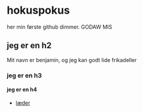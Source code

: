 # hokuspokus

her min første github dimmer. GODAW MIS

## jeg er en h2

Mit navn er benjamin, og jeg kan godt lide frikadeller

### jeg er en h3



#### jeg er en h4

* [læder](http://lundhandmade.dk)
